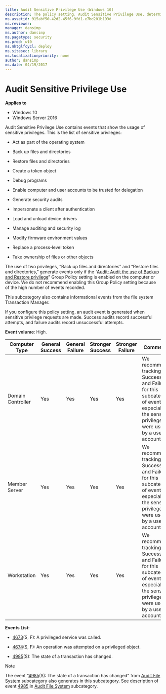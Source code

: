 ```yaml
---
title: Audit Sensitive Privilege Use (Windows 10)
description: The policy setting, Audit Sensitive Privilege Use, determines if the operating system generates audit events when sensitive privileges (user rights) are used.
ms.assetid: 915abf50-42d2-45f6-9fd1-e7bd201b193d
ms.reviewer: 
manager: dansimp
ms.author: dansimp
ms.pagetype: security
ms.prod: w10
ms.mktglfcycl: deploy
ms.sitesec: library
ms.localizationpriority: none
author: dansimp
ms.date: 04/19/2017
---
```


# Audit Sensitive Privilege Use

**Applies to**
-   Windows 10
-   Windows Server 2016


Audit Sensitive Privilege Use contains events that show the usage of sensitive privileges. This is the list of sensitive privileges:

-   Act as part of the operating system

-   Back up files and directories

-   Restore files and directories

-   Create a token object

-   Debug programs

-   Enable computer and user accounts to be trusted for delegation

-   Generate security audits

-   Impersonate a client after authentication

-   Load and unload device drivers

-   Manage auditing and security log

-   Modify firmware environment values

-   Replace a process-level token

-   Take ownership of files or other objects

The use of two privileges, “Back up files and directories” and “Restore files and directories,” generate events only if the “[Audit: Audit the use of Backup and Restore privilege](https://technet.microsoft.com/library/jj852206.aspx)” Group Policy setting is enabled on the computer or device. We do not recommend enabling this Group Policy setting because of the high number of events recorded.

This subcategory also contains informational events from the file system Transaction Manager.

If you configure this policy setting, an audit event is generated when sensitive privilege requests are made. Success audits record successful attempts, and failure audits record unsuccessful attempts.

**Event volume**: High.

| Computer Type     | General Success | General Failure | Stronger Success | Stronger Failure | Comments                                                                                                                                      |
|-------------------|-----------------|-----------------|------------------|------------------|-----------------------------------------------------------------------------------------------------------------------------------------------|
| Domain Controller | Yes             | Yes             | Yes              | Yes              | We recommend tracking Success and Failure for this subcategory of events, especially if the sensitive privileges were used by a user account. |
| Member Server     | Yes             | Yes             | Yes              | Yes              | We recommend tracking Success and Failure for this subcategory of events, especially if the sensitive privileges were used by a user account. |
| Workstation       | Yes             | Yes             | Yes              | Yes              | We recommend tracking Success and Failure for this subcategory of events, especially if the sensitive privileges were used by a user account. |

**Events List:**

-   [4673](event-4673.md)(S, F): A privileged service was called.

-   [4674](event-4674.md)(S, F): An operation was attempted on a privileged object.

-   [4985](event-4985.md)(S): The state of a transaction has changed.

>[!NOTE] 
> The event “[4985](event-4985.md)(S): The state of a transaction has changed" from [Audit File System](audit-file-system.md) subcategory also generates in this subcategory. See description of event [4985](event-4985.md) in [Audit File System](audit-file-system.md) subcategory.


